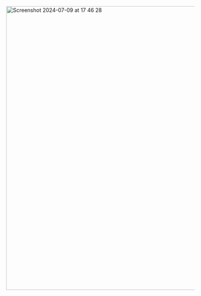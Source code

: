 <img width="758" alt="Screenshot 2024-07-09 at 17 46 28" src="https://github.com/user-attachments/assets/d3723340-03ff-4584-af99-70d5e57c2d19">
